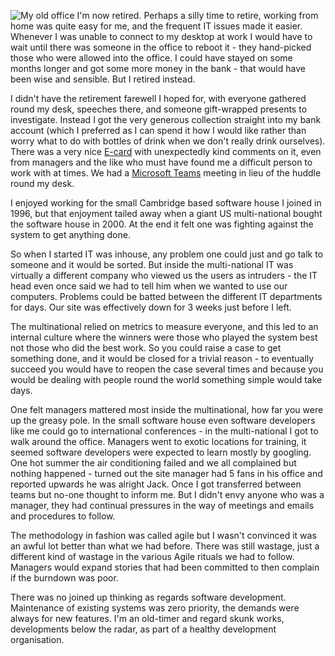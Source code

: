 ![My old office](IMG_1417.jpeg)
I'm now retired. Perhaps a silly time to retire, working from home was quite easy for me, and the frequent IT issues made it easier. Whenever I was unable to connect to my desktop at work I would have to wait until there was someone in the office to reboot it - they hand-picked those who were allowed into the office. I could have stayed on some months longer and got some more money in the bank - that would have been wise and sensible. But I retired instead.

I didn't have the retirement farewell I hoped for, with everyone gathered round my desk, speeches there, and someone gift-wrapped presents to investigate. Instead I got the very generous collection straight into my bank account (which I preferred as I can spend it how I would like rather than worry what to do with bottles of drink when we don't really drink ourselves). There was a very nice
[E-card](https://www.groupgreeting.com) with unexpectedly kind comments on it, even from managers and the like
who must have found me a difficult person to work with at times. We had a
[Microsoft Teams](https://www.microsoft.com/en-gb/microsoft-365/microsoft-teams/group-chat-software) meeting in lieu of the huddle round my desk.

I enjoyed working for the small Cambridge based software house I joined in 1996, but that enjoyment tailed away when a giant US multi-national bought the software house in 2000. At the end it felt one was fighting against the system to get anything done.

So when I started IT was inhouse, any problem one could just and go talk to someone and it would be sorted. But inside the multi-national IT was virtually a different company who viewed us the users as intruders - the IT head even once said we had to tell him when we wanted to use our computers. Problems could be batted between the different IT departments for days. Our site was effectively down for 3 weeks just before I left.

The multinational relied on metrics to measure everyone, and this led to an internal culture where the winners were those who played the system best not those who did the best work. So you could raise a case to get something done, and it would be closed for a trivial reason - to eventually succeed you would have to reopen the case several times and because you would be dealing with people round the world something simple would take days.

One felt  managers mattered most inside the multinational, how far you were up the greasy pole. In the small software house even software developers like me could go to international conferences - in the multi-national I got to walk around the office. Managers went to exotic locations for training, it seemed software developers were expected to learn mostly by googling. One hot summer the air conditioning failed and we all complained but nothing happened - turned out the site manager had 5 fans in his office and reported upwards he was alright Jack. Once I got transferred between teams but no-one thought to inform me. But I didn't envy anyone who was a manager, they had continual pressures in the way of meetings and emails and procedures to follow.

The methodology in fashion was called agile but I wasn't convinced it was an awful lot better than what we had before. There was still wastage, just a different kind of wastage in the various Agile rituals we had to follow. Managers would expand stories that had been committed to then complain if the burndown was poor.

There was no joined up thinking as regards software development. Maintenance of existing systems was zero priority, the demands were always for new features. I'm an old-timer and regard skunk works, developments below the radar, as part of a healthy development organisation.
